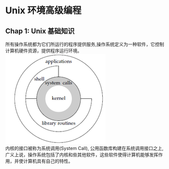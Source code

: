 # Unix 环境高级编程
## Chap 1: Unix 基础知识
所有操作系统都为它们所运行的程序提供服务,操作系统定义为一种软件，它控制计算机硬件资源，提供程序运行环境。<br>
![](figure/1.1.png)<br>
内核的接口被称为系统调用(System Call), 公用函数库构建在系统调用接口之上, 广义上说，操作系统包括了内核和些其他软件，这些软件使得计算机能够发挥作用，并使计算机具有自己的特性。<br>
